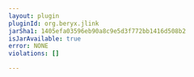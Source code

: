 ```yaml
---
layout: plugin
pluginId: org.beryx.jlink
jarSha1: 1405efa03596eb90a8c9e5d3f772bb1416d508b2
isJarAvailable: true
error: NONE
violations: []

---
```

